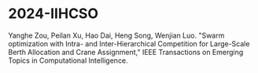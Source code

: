 # 2024-IIHCSO

Yanghe Zou, Peilan Xu, Hao Dai, Heng Song, Wenjian Luo. "Swarm optimization with Intra- and Inter-Hierarchical Competition for Large-Scale Berth Allocation and Crane Assignment," IEEE Transactions on Emerging Topics in Computational Intelligence.
